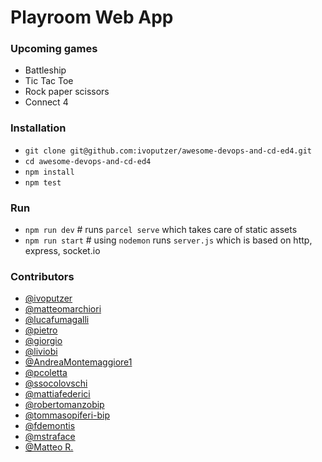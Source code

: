 # Playroom Web App

### Upcoming games

- Battleship
- Tic Tac Toe
- Rock paper scissors
- Connect 4


### Installation

- `git clone git@github.com:ivoputzer/awesome-devops-and-cd-ed4.git`
- `cd awesome-devops-and-cd-ed4`
- `npm install`
- `npm test`


### Run

- `npm run dev` # runs `parcel serve` which takes care of static assets
- `npm run start` # using `nodemon` runs `server.js` which is based on http, express, socket.io

### Contributors

- [@ivoputzer](https://github.com/ivoputzer)
- [@matteomarchiori](https://github.com/matteomarchiori)
- [@lucafumagalli](https://github.com/lucafumagalli)
- [@pietro](https://github.com/pietrovassallo-bip)
- [@giorgio](https://github.com/ggiorgini-bip)
- [@liviobi](https://github.com/liviobi)
- [@AndreaMontemaggiore1](https://github.com/AndreaMontemaggiore1)
- [@pcoletta](https://github.com/pcoletta)
- [@ssocolovschi](https://github.com/ssocolovschi)
- [@mattiafederici](https://github.com/mattiafederici)
- [@robertomanzobip](https://github.com/robertomanzo-bip)
- [@tommasopiferi-bip](https://github.com/tommasopiferi-bip)
- [@fdemontis](https://github.com/fdemontis)
- [@mstraface](https://github.com/mstraface)
- [@Matteo R.](https://github.com/mr-bip)
